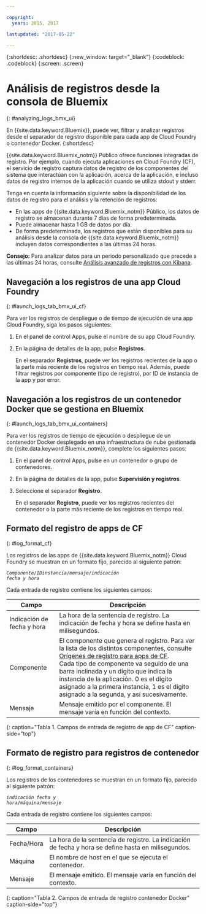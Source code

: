 ```yaml
---

copyright:
  years: 2015, 2017

lastupdated: "2017-05-22"

---
```



{:shortdesc: .shortdesc}
{:new_window: target="_blank"}
{:codeblock: .codeblock}
{:screen: .screen}

# Análisis de registros desde la consola de Bluemix
{: #analyzing_logs_bmx_ui}

En {{site.data.keyword.Bluemix}}, puede ver, filtrar y analizar registros desde el separador de registro disponible para cada app de Cloud Foundry o contenedor Docker.
{:shortdesc}

{{site.data.keyword.Bluemix_notm}} Público ofrece funciones integradas de registro. Por ejemplo, cuando ejecuta aplicaciones en Cloud Foundry (CF), el servicio de registro captura datos de registro de los componentes del sistema que interactúan con la aplicación, acerca de la aplicación, e incluso datos de registro internos de la aplicación cuando se utiliza stdout y stderr.

Tenga en cuenta la información siguiente sobre la disponibilidad de los datos de registro para el análisis y la retención de registros:

* En las apps de {{site.data.keyword.Bluemix_notm}} Público, los datos de registro se almacenan durante 7 días de forma predeterminada. 
* Puede almacenar hasta 1 GB de datos por día. 
* De forma predeterminada, los registros que están disponibles para su análisis desde la consola de {{site.data.keyword.Bluemix_notm}} incluyen datos correspondientes a las últimas 24 horas.

**Consejo:** Para analizar datos para un periodo personalizado que precede a las últimas 24 horas, consulte [Análisis avanzado de registros con Kibana](kibana4/logging_analyzing_logs_Kibana.html#analyzing_logs_Kibana). 

##  Navegación a los registros de una app Cloud Foundry
{: #launch_logs_tab_bmx_ui_cf}

Para ver los registros de despliegue o de tiempo de ejecución de una app Cloud Foundry, siga los pasos siguientes:

1. En el panel de control Apps, pulse el nombre de su app Cloud Foundry. 
    
2. En la página de detalles de la app, pulse **Registros**.
    
    En el separador **Registros**, puede ver los registros recientes de la app o la parte más reciente de los registros en tiempo real. Además, puede filtrar registros por componente (tipo de registro), por ID de instancia de la app y por error.
    

##  Navegación a los registros de un contenedor Docker que se gestiona en Bluemix
{: #launch_logs_tab_bmx_ui_containers}

Para ver los registros de tiempo de ejecución o despliegue de un contenedor Docker desplegado en una infraestructura de nube gestionada de {{site.data.keyword.Bluemix_notm}}, complete los siguientes pasos: 

1. En el panel de control Apps, pulse en un contenedor o grupo de contenedores. 
    
2. En la página de detalles de la app, pulse **Supervisión y registros**.

3. Seleccione el separador **Registro**.
    
    En el separador **Registro**, puede ver los registros recientes del contenedor o la parte más reciente de los registros en tiempo real. 

## Formato del registro de apps de CF
{: #log_format_cf}

Los registros de las apps de {{site.data.keyword.Bluemix_notm}} Cloud Foundry se muestran en un formato fijo, parecido al siguiente patrón:

<code><var class="keyword varname">Componente</var>/<var class="keyword varname">IDinstancia</var>/<var class="keyword varname">mensaje</var>/<var class="keyword varname">indicación fecha y hora</var></code>

Cada entrada de registro contiene los siguientes campos:

| Campo | Descripción |
|-------|-------------|
| Indicación de fecha y hora | La hora de la sentencia de registro. La indicación de fecha y hora se define hasta en milisegundos. |
| Componente | El componente que genera el registro. Para ver la lista de los distintos componentes, consulte [Orígenes de registro para apps de CF](cfapps/logging_cf_apps.html#logging_bluemix_cf_apps_log_sources). <br> Cada tipo de componente va seguido de una barra inclinada y un dígito que indica la instancia de la aplicación. 0 es el dígito asignado a la primera instancia, 1 es el dígito asignado a la segunda, y así sucesivamente. |
| Mensaje | Mensaje emitido por el componente. El mensaje varía en función del contexto. |
{: caption="Tabla 1. Campos de entrada de registro de app de CF" caption-side="top"}


## Formato de registro para registros de contenedor
{: #log_format_containers}

Los registros de los contenedores se muestran en un formato fijo, parecido al siguiente patrón:

<code><var class="keyword varname">indicación fecha y hora</var>/<var class="keyword varname">máquina</var>/<var class="keyword varname">mensaje</var>  </code>

Cada entrada de registro contiene los siguientes campos:

| Campo | Descripción |
|-------|-------------|
| Fecha/Hora | La hora de la sentencia de registro. La indicación de fecha y hora se define hasta en milisegundos. |
| Máquina | El nombre de host en el que se ejecuta el contenedor. |
| Mensaje | El mensaje emitido. El mensaje varía en función del contexto. |
{: caption="Tabla 2. Campos de entrada de registro contenedor Docker" caption-side="top"}

